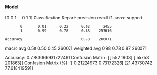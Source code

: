 #### Model
[0 0 1 ... 0 1 1]
Classification Report:
              precision    recall  f1-score   support

           0       0.01      0.22      0.02      2455
           1       0.99      0.78      0.88    257616

    accuracy                           0.78    260071
   macro avg       0.50      0.50      0.45    260071
weighted avg       0.98      0.78      0.87    260071

Accuracy: 0.7783066931722491
Confusion Matrix:
[[   552   1903]
 [ 55753 201863]]
Confusion Matrix (%):
[[ 0.21224973  0.73172326]
 [21.43760742 77.61841959]]
